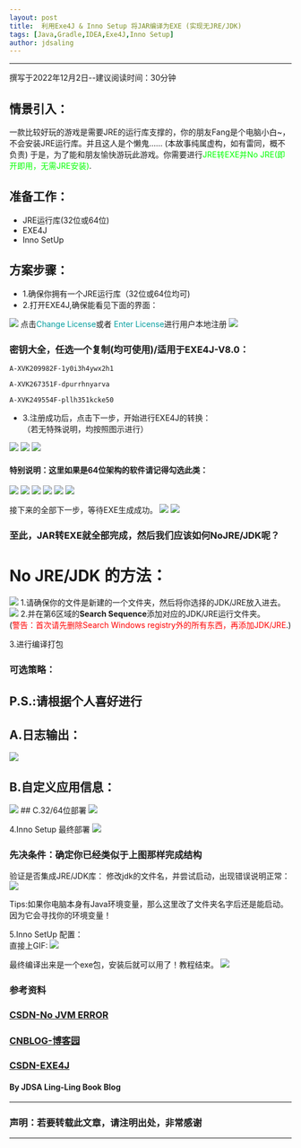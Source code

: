 ```yaml
---
layout: post
title:  利用Exe4J & Inno Setup 将JAR编译为EXE (实现无JRE/JDK)
tags: [Java,Gradle,IDEA,Exe4J,Inno Setup]
author: jdsaling
---
```


---
撰写于2022年12月2日--建议阅读时间：30分钟
## 情景引入：
一款比较好玩的游戏是需要JRE的运行库支撑的，你的朋友Fang是个电脑小白~，不会安装JRE运行库。并且这人是个懒鬼……  (本故事纯属虚构，如有雷同，概不负责)
于是，为了能和朋友愉快游玩此游戏。你需要进行<font color="##00ff00">JRE转EXE并No JRE(即开即用，无需JRE安装)</font>.

## 准备工作：
* JRE运行库(32位或64位)
* EXE4J
* Inno SetUp

## 方案步骤：
* 1.确保你拥有一个JRE运行库（32位或64位均可)
* 2.打开EXE4J,确保能看见下面的界面：
<img src="http://39.105.229.249/ftp/ling/cdnpng/exe4j/Exe4j1.png">
点击<font color="##689f0a">Change License</font>或者 <font color="##689f0a">Enter License</font>进行用户本地注册
<img src="http://39.105.229.249/ftp/ling/cdnpng/exe4j/Exe4j2.png">

### 密钥大全，任选一个复制(均可使用)/适用于EXE4J-V8.0：

~~~log
A-XVK209982F-1y0i3h4ywx2h1
~~~
~~~log
A-XVK267351F-dpurrhnyarva
~~~
~~~log
A-XVK249554F-pllh351kcke50
~~~

* 3.注册成功后，点击下一步，开始进行EXE4J的转换：  
（若无特殊说明，均按照图示进行）
<img src="http://39.105.229.249/ftp/ling/cdnpng/exe4j/Exe4j3.png">
<img src="http://39.105.229.249/ftp/ling/cdnpng/exe4j/Exe4j4.png">
<img src="http://39.105.229.249/ftp/ling/cdnpng/exe4j/Exe4j5.png">

#### 特别说明：这里如果是64位架构的软件请记得勾选此类：

<img src="http://39.105.229.249/ftp/ling/cdnpng/exe4j/Exe4j6.png">
<img src="http://39.105.229.249/ftp/ling/cdnpng/exe4j/Exe4j7.png">
<img src="http://39.105.229.249/ftp/ling/cdnpng/exe4j/Exe4j8.png">
<img src="http://39.105.229.249/ftp/ling/cdnpng/exe4j/Exe4j9.png">
<img src="http://39.105.229.249/ftp/ling/cdnpng/exe4j/Exe4j10.png">
<img src="http://39.105.229.249/ftp/ling/cdnpng/exe4j/Exe4j11.png">

接下来的全部下一步，等待EXE生成成功。
<img src="http://39.105.229.249/ftp/ling/cdnpng/exe4j/Exe4j12.png">
<img src="http://39.105.229.249/ftp/ling/cdnpng/exe4j/Exe4j13.png">

### 至此，JAR转EXE就全部完成，然后我们应该如何NoJRE/JDK呢？

# No JRE/JDK 的方法：
<img src="http://39.105.229.249/ftp/ling/cdnpng/exe4j/Exe4j14.png">
1.请确保你的文件是新建的一个文件夹，然后将你选择的JDK/JRE放入进去。

<img src="http://39.105.229.249/ftp/ling/cdnpng/exe4j/Exe4j15.png">
2.并在第6区域的<font style="font-weight:700">Search Sequence</font>添加对应的JDK/JRE运行文件夹。<br>
<span>(<font color="##ff0000">警告：首次请先删除Search Windows registry外的所有东西，再添加JDK/JRE</font>.)</span>

3.进行编译打包

### 可选策略：
## P.S.:请根据个人喜好进行

## A.日志输出：
<img src="http://39.105.229.249/ftp/ling/cdnpng/exe4j/Exe4j16.png">

## B.自定义应用信息：
<img src="http://39.105.229.249/ftp/ling/cdnpng/exe4j/Exe4j17.png">
## C.32/64位部署
<img src="http://39.105.229.249/ftp/ling/cdnpng/exe4j/Exe4j18.png">

4.Inno Setup 最终部署
<img src="http://39.105.229.249/ftp/ling/cdnpng/exe4j/Exe4j19.png">

### 先决条件：确定你已经类似于上图那样完成结构

验证是否集成JRE/JDK库：
修改jdk的文件名，并尝试启动，出现错误说明正常：
<img src="http://39.105.229.249/ftp/ling/cdnpng/exe4j/Exe4j20.png">

Tips:如果你电脑本身有Java环境变量，那么这里改了文件夹名字后还是能启动。因为它会寻找你的环境变量！

5.Inno SetUp 配置：  
直接上GIF:
<img src="http://39.105.229.249/ftp/ling/cdnpng/exe4j/IS.gif">

最终编译出来是一个exe包，安装后就可以用了！教程结束。
<img src="http://39.105.229.249/ftp/ling/cdnpng/exe4j/end.gif">

### 参考资料
### [CSDN-No JVM ERROR](https://blog.csdn.net/qq_28114615/article/details/94402156)
### [CNBLOG-博客园](https://www.cnblogs.com/ococo/p/15875003.html)
### [CSDN-EXE4J](https://blog.csdn.net/wff900703/article/details/99960723)


#### By JDSA Ling-Ling Book Blog

---
### 声明：若要转载此文章，请注明出处，非常感谢
---